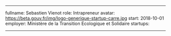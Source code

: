 ------
fullname: Sebastien Vienot
role: Intrapreneur
avatar: https://beta.gouv.fr/img/logo-generique-startup-carre.jpg
start: 2018-10-01
employer: Ministère de la Transition Ecologique et Solidaire
startups:

---
